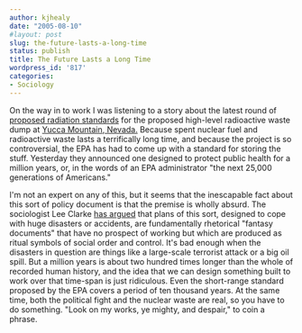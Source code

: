 ```yaml
---
author: kjhealy
date: "2005-08-10"
#layout: post
slug: the-future-lasts-a-long-time
status: publish
title: The Future Lasts a Long Time
wordpress_id: '817'
categories:
- Sociology
---
```


On the way in to work I was listening to a story about the latest round of [proposed radiation standards](http://www.ens-newswire.com/ens/aug2005/2005-08-09-04.asp) for the proposed high-level radioactive waste dump at [Yucca Mountain, Nevada.](http://www.ocrwm.doe.gov/ymp/index.shtml) Because spent nuclear fuel and radioactive waste lasts a terrifically long time, and because the project is so controversial, the EPA has had to come up with a standard for storing the stuff. Yesterday they announced one designed to protect public health for a million years, or, in the words of an EPA administrator "the next 25,000 generations of Americans."

I'm not an expert on any of this, but it seems that the inescapable fact about this sort of policy document is that the premise is wholly absurd. The sociologist Lee Clarke [has argued](http://www.amazon.com/exec/obidos/ASIN/0226109410/kieranhealysw-20/ref=nosim/) that plans of this sort, designed to cope with huge disasters or accidents, are fundamentally rhetorical "fantasy documents" that have no prospect of working but which are produced as ritual symbols of social order and control. It's bad enough when the disasters in question are things like a large-scale terrorist attack or a big oil spill. But a million years is about two hundred times longer than the whole of recorded human history, and the idea that we can design something built to work over that time-span is just ridiculous. Even the short-range standard proposed by the EPA covers a period of ten thousand years. At the same time, both the political fight and the nuclear waste are real, so you have to do something. "Look on my works, ye mighty, and despair," to coin a phrase.

